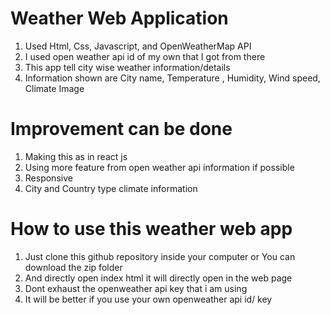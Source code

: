 # Weather Web Application 
1. Used Html, Css, Javascript, and OpenWeatherMap API 
2. I used open weather api id of my own that I got from there
3. This app tell city wise weather information/details
4. Information shown are City name, Temperature , Humidity, Wind speed, Climate Image

# Improvement can be done
1. Making this as in react js
2. Using more feature from open weather api information if possible
3. Responsive 
4. City and Country type climate information

# How to use this weather web app
1. Just clone this github repository inside your computer or You can download the zip folder
2. And directly open index html it will directly open in the web page 
3. Dont exhaust the openweather api key that i am using 
4. It will be better if you use your own openweather api id/ key
